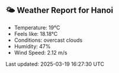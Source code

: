 <!-- WEATHER-START -->
## 🌤 Weather Report for Hanoi

- Temperature: 19°C
- Feels like: 18.18°C
- Conditions: overcast clouds
- Humidity: 47%
- Wind Speed: 2.12 m/s

Last updated: 2025-03-19 16:27:30 UTC
<!-- WEATHER-END -->
